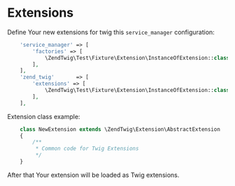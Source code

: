 # Extensions
Define Your new extensions for twig this ``` service_manager ``` configuration:
```php
    'service_manager' => [
        'factories' => [
            \ZendTwig\Test\Fixture\Extension\InstanceOfExtension::class => \ZendTwig\Service\TwigExtensionFactory::class,
        ],
    ],
    'zend_twig'       => [
        'extensions' => [
            \ZendTwig\Test\Fixture\Extension\InstanceOfExtension::class,
        ],
    ],
```

Extension class example:

```php
    class NewExtension extends \ZendTwig\Extension\AbstractExtension
    {
        /**
         * Common code for Twig Extensions
         */
    }
```

After that Your extension will be loaded as Twig extensions.
